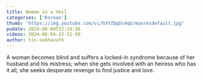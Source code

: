 ```yaml
---
title: Woman in a Veil
categories: ['Korean']
thumb: 'https://img.youtube.com/vi/hXYZQgDc4qU/maxresdefault.jpg'
pudate: 2024-06-04T22:14:36
videos: 2024-06-04-22-11-59
author: tin-sokhavuth
---
```

A woman becomes blind and suffers a locked-in syndrome because of her husband and his mistress; when she gets involved with an heiress who has it all, she seeks desperate revenge to find justice and love.